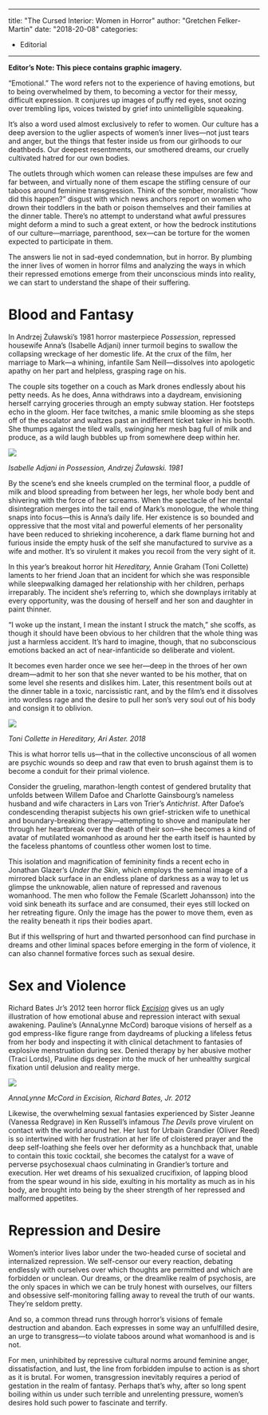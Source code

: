 
---
title: "The Cursed Interior: Women in Horror"
author: "Gretchen Felker-Martin"
date: "2018-20-08"
categories:
- Editorial
---

**Editor’s Note: This piece contains graphic imagery.**

“Emotional.” The word refers not to the experience of having emotions, but to being overwhelmed by them, to becoming a vector for their messy, difficult expression. It conjures up images of puffy red eyes, snot oozing over trembling lips, voices twisted by grief into unintelligible squeaking.

It’s also a word used almost exclusively to refer to women. Our culture has a deep aversion to the uglier aspects of women’s inner lives—not just tears and anger, but the things that fester inside us from our girlhoods to our deathbeds. Our deepest resentments, our smothered dreams, our cruelly cultivated hatred for our own bodies.

The outlets through which women can release these impulses are few and far between, and virtually none of them escape the stifling censure of our taboos around feminine transgression. Think of the somber, moralistic “how did this happen?” disgust with which news anchors report on women who drown their toddlers in the bath or poison themselves and their families at the dinner table. There’s no attempt to understand what awful pressures might deform a mind to such a great extent, or how the bedrock institutions of our culture—marriage, parenthood, sex—can be torture for the women expected to participate in them.

The answers lie not in sad-eyed condemnation, but in horror. By plumbing the inner lives of women in horror films and analyzing the ways in which their repressed emotions emerge from their unconscious minds into reality, we can start to understand the shape of their suffering.

# Blood and Fantasy

In Andrzej Żuławski’s 1981 horror masterpiece *Possession*, repressed housewife Anna’s (Isabelle Adjani) inner turmoil begins to swallow the collapsing wreckage of her domestic life. At the crux of the film, her marriage to Mark—a whining, infantile Sam Neill—dissolves into apologetic apathy on her part and helpless, grasping rage on his.

The couple sits together on a couch as Mark drones endlessly about his petty needs. As he does, Anna withdraws into a daydream, envisioning herself carrying groceries through an empty subway station. Her footsteps echo in the gloom. Her face twitches, a manic smile blooming as she steps off of the escalator and waltzes past an indifferent ticket taker in his booth. She thumps against the tiled walls, swinging her mesh bag full of milk and produce, as a wild laugh bubbles up from somewhere deep within her.

![](https://i1.wp.com/vrvblog.co/wp-content/uploads/2018/08/Screen-Shot-2018-08-17-at-7.16.23-PM.png?resize=894%2C523&#038;ssl=1)

*Isabelle Adjani in *Possession*, Andrzej Żuławski. 1981*

By the scene’s end she kneels crumpled on the terminal floor, a puddle of milk and blood spreading from between her legs, her whole body bent and shivering with the force of her screams. When the spectacle of her mental disintegration merges into the tail end of Mark’s monologue, the whole thing snaps into focus—this is Anna’s daily life. Her existence is so bounded and oppressive that the most vital and powerful elements of her personality have been reduced to shrieking incoherence, a dark flame burning hot and furious inside the empty husk of the self she manufactured to survive as a wife and mother. It’s so virulent it makes you recoil from the very sight of it.

In this year’s breakout horror hit *Hereditary,* Annie Graham (Toni Collette) laments to her friend Joan that an incident for which she was responsible while sleepwalking damaged her relationship with her children, perhaps irreparably. The incident she’s referring to, which she downplays irritably at every opportunity, was the dousing of herself and her son and daughter in paint thinner.

“I woke up the instant, I mean the instant I struck the match,” she scoffs, as though it should have been obvious to her children that the whole thing was just a harmless accident. It’s hard to imagine, though, that no subconscious emotions backed an act of near-infanticide so deliberate and violent.

It becomes even harder once we see her—deep in the throes of her own dream—admit to her son that she never wanted to be his mother, that on some level she resents and dislikes him. Later, this resentment boils out at the dinner table in a toxic, narcissistic rant, and by the film’s end it dissolves into wordless rage and the desire to pull her son’s very soul out of his body and consign it to oblivion.

![](https://i2.wp.com/vrvblog.co/wp-content/uploads/2018/08/image3.png?resize=1170%2C780&#038;ssl=1)

*Toni Collette in *Hereditary*, Ari Aster. 2018*

This is what horror tells us—that in the collective unconscious of all women are psychic wounds so deep and raw that even to brush against them is to become a conduit for their primal violence.

Consider the grueling, marathon-length contest of gendered brutality that unfolds between Willem Dafoe and Charlotte Gainsbourg’s nameless husband and wife characters in Lars von Trier’s *Antichrist*. After Dafoe’s condescending therapist subjects his own grief-stricken wife to unethical and boundary-breaking therapy—attempting to shove and manipulate her through her heartbreak over the death of their son—she becomes a kind of avatar of mutilated womanhood as around her the earth itself is haunted by the faceless phantoms of countless other women lost to time.

This isolation and magnification of femininity finds a recent echo in Jonathan Glazer’s *Under the Skin*, which employs the seminal image of a mirrored black surface in an endless plane of darkness as a way to let us glimpse the unknowable, alien nature of repressed and ravenous womanhood. The men who follow the Female (Scarlett Johansson) into the void sink beneath its surface and are consumed, their eyes still locked on her retreating figure. Only the image has the power to move them, even as the reality beneath it rips their bodies apart.

But if this wellspring of hurt and thwarted personhood can find purchase in dreams and other liminal spaces before emerging in the form of violence, it can also channel formative forces such as sexual desire.

# Sex and Violence

Richard Bates Jr’s 2012 teen horror flick [*Excision*](https://vrv.co/watch/G6E5W5W9Y/Excision) gives us an ugly illustration of how emotional abuse and repression interact with sexual awakening. Pauline’s (AnnaLynne McCord) baroque visions of herself as a god empress-like figure range from daydreams of plucking a lifeless fetus from her body and inspecting it with clinical detachment to fantasies of explosive menstruation during sex. Denied therapy by her abusive mother (Traci Lords), Pauline digs deeper into the muck of her unhealthy surgical fixation until delusion and reality merge.

![](https://i0.wp.com/vrvblog.co/wp-content/uploads/2018/08/image2.png?resize=876%2C584&#038;ssl=1)

*AnnaLynne McCord in *Excision*, Richard Bates, Jr. 2012*

Likewise, the overwhelming sexual fantasies experienced by Sister Jeanne (Vanessa Redgrave) in Ken Russell’s infamous *The Devils* prove virulent on contact with the world around her. Her lust for Urbain Grandier (Oliver Reed) is so intertwined with her frustration at her life of cloistered prayer and the deep self-loathing she feels over her deformity as a hunchback that, unable to contain this toxic cocktail, she becomes the catalyst for a wave of perverse psychosexual chaos culminating in Grandier’s torture and execution. Her wet dreams of his sexualized crucifixion, of lapping blood from the spear wound in his side, exulting in his mortality as much as in his body, are brought into being by the sheer strength of her repressed and malformed appetites.

# Repression and Desire

Women’s interior lives labor under the two-headed curse of societal and internalized repression. We self-censor our every reaction, debating endlessly with ourselves over which thoughts are permitted and which are forbidden or unclean. Our dreams, or the dreamlike realm of psychosis, are the only spaces in which we can be truly honest with ourselves, our filters and obsessive self-monitoring falling away to reveal the truth of our wants. They’re seldom pretty.

And so, a common thread runs through horror’s visions of female destruction and abandon. Each expresses in some way an unfulfilled desire, an urge to transgress—to violate taboos around what womanhood is and is not.

For men, uninhibited by repressive cultural norms around feminine anger, dissatisfaction, and lust, the line from forbidden impulse to action is as short as it is brutal. For women, transgression inevitably requires a period of gestation in the realm of fantasy. Perhaps that’s why, after so long spent boiling within us under such terrible and unrelenting pressure, women’s desires hold such power to fascinate and terrify.
